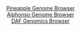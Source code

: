 <div id="Pineapple_Genome_Browser" align="center">
  <a href="https://igv.org/app/?sessionURL=blob:zZJbb9owGIb_i6VWmxRyJKGJhCagZWXp2o00pQdVkUmcYHBsY5vQFPHf51abdtNJ5WLTJF_Yn3x4v8fPDjRISMwoiIBrOr7pOMAAcsG2Caw5QZewRhJEJSQSGUCgEglEcwSiHSihVDCdXuiTC6W4jCwLK96pIa2YKT0T1vCZUbiVZs5qa8QIgXMmoGJCWkMBG2bhquls0Rxybuq3PdO3CqigBQlfMCqZxRGtsq2.L_tVyipEWY2yekMUfg2Q6Tw6Y2GW8NNglgzyHEkZo3ZS9AfxZHDjnaX3n4PRfXp1PkuD2XGCKwrVRqD.3ZE7zO_mSfvUrGNCby7kxfAmGXEi2ml15J0enz1xLJDsOz3nxAtPgu4LGkwL9PQ_da0HPrDzmXONiiv8dfkt.LI6j6fDiS8CkobXR.548mbnLtgbgLB8o10A.UL0Isc2PDswfDfovEydE8O2Q81HMAyih0cDKAHzld7.sAOq5doYINF68yqPAZgokABRJ7TtnhOGrt_tde0wdPbGDmwE.Xtwx.k07NnuwHWDrMREaZ2LTFIuTUip2eSlWT0fSPN2welwCb1kqPHxUfIdi80p1XO0umwvu2_y9DQD_fzrJ.pm35Pqn7j3niCmmh8qXDX2iTe9RSvCZbhcL1LRJiSOe.vB2R_xHIamZKKGSu_XFb38aVwDBYZU6UKDJZ5jglU70xTZFkSO62lxQc4I0yYCUc0_2IZtOL798beg3v5x_wM-">Pineapple Genome Browser</a>
</div>
<div id="Alphonso_Genome_Browser" align="center">
  <a href="https://igv.org/app/?sessionURL=blob:zZRbb5swGIb_i6VUm0TAhhwKUjWRtE3TpNnaKqQHVciAIR5gU9uQk_Lf50abdtNJzcWmSb6wPxn7_R4_YgcaIiTlDHjANlHXRAgYQC756h6XVUFmuCQSeCkuJDGAICkRhMUEeDuQYqnw_G6qv1wqVUnPsqiq2iVmGTelY.ISbznDK2nGvLSGvChwxAVWXEhrIHDDLZo17RWJcFWZ.m7H7FoJVtjCRbXkTHKrIiwLV_q88FcpzAjjJQnLulD0ECDUeXTGxEzxF39x78cxkXJCNuPkzJ.M_cC5mD.NesOn.derxby3OLmnGcOqFuRs.NCyB3rger4IRmqNV_HAznLFrqNsxGTLOT.5WFdUEHmG.ujUcU_70NVwKEvI.n_qWw96ZO9Xuu_lbB3Q_NyflN8ip27Zl.iqs6mKROgp_0P3ewMUPK61ESBeir6HoOHAntG1e.23KTo14IGR4BR4zy8GUALHud7.vANqU2lvgCSv9UEhA3CREAG8tgthH7mu3e30O9B10d7YgVoUfw_w5fzO7UPbt.1emNJCaamTULJKmpgxs4lTM9seSTQY3IjlRKPbfq_WfCIegltne.NMRe404_doIqgJ6MsPz6hb_Uimf2LfR4KYKjpWudFdp3mcTe2JgoEa5yQJ8rzO_Ntr9fgunrf_0HFoUi5KrPR.XdHLn741WFDMlC40VNKIFlRtFpoiXwEP2Y7WFsS84NpDILLoEzSggbrw8289nf3L_gc-">Alphonso Genome Browser</a>
</div>


<div id="DAF_Genomics_Browser" align="center">
  <a href="https://igv.org/app/?sessionURL=blob:tZFra9swFIb_i6D9ZDuW7NiRIQyzNFvo2o24TkZLCae2HHu1JUeSmxv57xNeS2EXxqADSUicy_vqPEf0xKSqBEcRIg4eOhgjC6lSbBNo2ppdQ8MUigqoFbOQZAWTjGcMRUdUgNKQzj.ZylLrVkWDQQ6FvWZcNFWmHOU50NpKdLpkJtUmDjRwEBy2yslEY5I1DKBuS8GVGECWMaVsd9Ayvl5twRwvsVXfkq2artZVr7oyJoyx3CnAuK14znZ_MfIflM2q3sXLJO7rL9l.lo_jy1m88C7S2w_B.9v088dlGizPk2rNQXeSjR92CebyanPTTifZ4xmZLvI5JbPD_GsaX515k_OLXVtJpsY4xCOPjkIcoJOFapF1BgLKSokj7FshGVnE9.3nqzcMzBSkqFB0d28hLSF7NOl3R6T3rUGFFNt0PTULCZkziSKbum6IKSVDP_RdSvHJOqJO1m_McprOaeiSmJDAeYDG6BdV3Q_QCP0afCuQP3U2.19BeST.9rTZJ7T1N8ViNrkBenCvvwT5cPRbTKFx_8dvFUI2oE3ox_MZCtRGrWFcv1LxTven7w--">DAF Genomics Browser</a>
</div>
